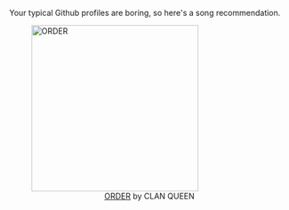 Your typical Github profiles are boring, so here's a song recommendation.
<figure><img width="300" height="300" src="https://i.scdn.co/image/ab67616d0000b273817ebf18666d4648584eda48" alt="ORDER" /><figcaption align="center"><a href="https://open.spotify.com/track/2tKQ8fa5rP0rFXEfFSdfwS" target="_blank">ORDER</a> by CLAN QUEEN</figcaption></figure>
